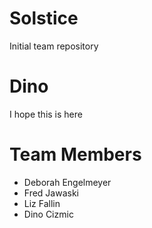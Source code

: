 # Solstice
Initial team repository

# Dino
I hope this is here
# Team Members
- Deborah Engelmeyer
- Fred Jawaski
- Liz Fallin
- Dino Cizmic
